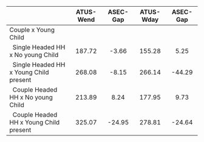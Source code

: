
|                      |    ATUS-Wend |     ASEC-Gap |    ATUS-Wday |     ASEC-Gap |
| -------------------- | :----------: | :----------: | :----------: | :----------: |
| Couple x Young Child |              |              |              |              |
| &nbsp;&nbsp;Single Headed HH x No young Child |       187.72 |        -3.66 |       155.28 |         5.25 |
| &nbsp;&nbsp;Single Headed HH x Young Child present |       268.08 |        -8.15 |       266.14 |       -44.29 |
| &nbsp;&nbsp;Couple Headed HH x No young Child |       213.89 |         8.24 |       177.95 |         9.73 |
| &nbsp;&nbsp;Couple Headed HH x Young Child present |       325.07 |       -24.95 |       278.81 |       -24.64 |

